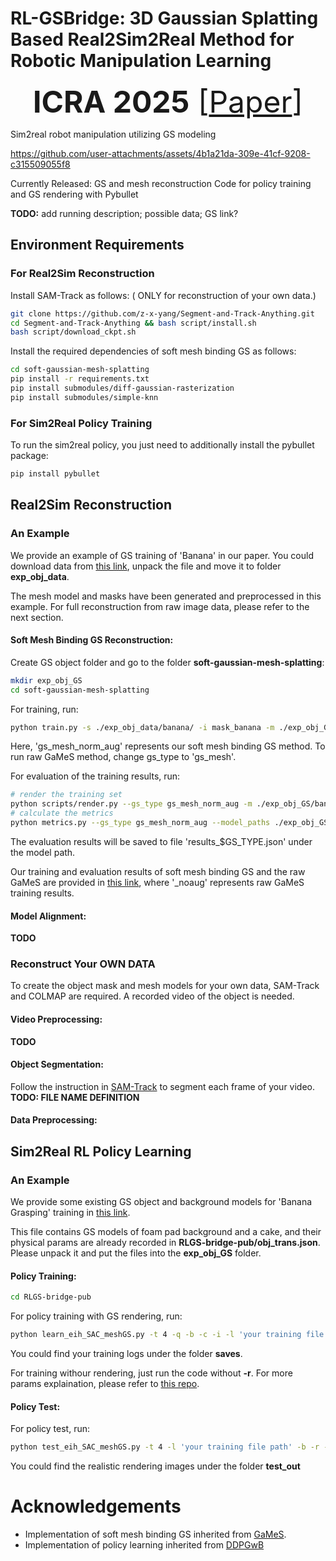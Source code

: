 # RL-GSBridge: 3D Gaussian Splatting Based Real2Sim2Real Method for Robotic Manipulation Learning


<font size=10> <p align="center"> **ICRA 2025** [[Paper](https://arxiv.org/abs/2409.20291)]</p></font>

Sim2real robot manipulation utilizing GS modeling

https://github.com/user-attachments/assets/4b1a21da-309e-41cf-9208-c315509055f8

Currently Released:
GS and mesh reconstruction
Code for policy training and GS rendering with Pybullet 

**TODO:** add running description; possible data; GS link?

## Environment Requirements
### For Real2Sim Reconstruction
Install SAM-Track as follows: ( ONLY for reconstruction of your own data.)
```bash
git clone https://github.com/z-x-yang/Segment-and-Track-Anything.git
cd Segment-and-Track-Anything && bash script/install.sh
bash script/download_ckpt.sh
```
Install the required dependencies of soft mesh binding GS as follows:
```bash
cd soft-gaussian-mesh-splatting
pip install -r requirements.txt
pip install submodules/diff-gaussian-rasterization
pip install submodules/simple-knn
```
### For Sim2Real Policy Training
To run the sim2real policy, you just need to additionally install the pybullet package:
```bash
pip install pybullet
```
## Real2Sim Reconstruction
### An Example
We provide an example of GS training of 'Banana' in our paper. You could download data from [this link]( https://pan.baidu.com/s/1I1kX0oxD16T3Dfacwg6dkQ?pwd=at25), unpack the file and move it to folder **exp_obj_data**.

The mesh model and masks have been generated and preprocessed in this example. For full reconstruction from raw image data, please refer to the next section.
#### Soft Mesh Binding GS Reconstruction:
Create GS object folder and go to the folder **soft-gaussian-mesh-splatting**:
```bash
mkdir exp_obj_GS
cd soft-gaussian-mesh-splatting
```
For training, run:
```bash
python train.py -s ./exp_obj_data/banana/ -i mask_banana -m ./exp_obj_GS/banana_mesh_0 --gs_type gs_mesh_norm_aug --num_splats 2 --sh_degree 0
```
Here, 'gs_mesh_norm_aug' represents our soft mesh binding GS method. To run raw GaMeS method, change gs_type to 'gs_mesh'.

For evaluation of the training results, run:
```bash
# render the training set
python scripts/render.py --gs_type gs_mesh_norm_aug -m ./exp_obj_GS/banana_mesh_0
# calculate the metrics
python metrics.py --gs_type gs_mesh_norm_aug --model_paths ./exp_obj_GS/banana_mesh_0 
```
The evaluation results will be saved to file 'results_$GS_TYPE.json' under the model path.

Our training and evaluation results of soft mesh binding GS and the raw GaMeS are provided in [this link](https://pan.baidu.com/s/1EKa9_wKSu1NGgtkYVbhWUg?pwd=im84), where '_noaug' represents raw GaMeS training results.

#### Model Alignment:
**TODO**

### Reconstruct Your OWN DATA
To create the object mask and mesh models for your own data, SAM-Track and COLMAP are required. A recorded video of the object is needed.
#### Video Preprocessing:
**TODO**
#### Object Segmentation:
Follow the instruction in [SAM-Track](https://github.com/z-x-yang/Segment-and-Track-Anything) to segment each frame of your video. 
**TODO: FILE NAME DEFINITION**
#### Data Preprocessing:

## Sim2Real RL Policy Learning
### An Example
We provide some existing GS object and background models for 'Banana Grasping' training in [this link](https://pan.baidu.com/s/1EKa9_wKSu1NGgtkYVbhWUg?pwd=im84). 

This file contains GS models of foam pad background and a cake, and their physical params are already recorded in **RLGS-bridge-pub/obj_trans.json**. Please unpack it and put the files into the **exp_obj_GS** folder.
#### Policy Training:
```bash
cd RLGS-bridge-pub
```
For policy training with GS rendering, run:
```bash
python learn_eih_SAC_meshGS.py -t 4 -q -b -c -i -l 'your training file path' -r -m mono --mesh --strain --color_refine --use_force
```
You could find your training logs under the folder **saves**. 

For training withour rendering, just run the code without  **-r**. For more params explaination, please refer to [this repo](https://github.com/IRMVLab/BCLearning).
#### Policy Test:
For policy test, run:
```bash
python test_eih_SAC_meshGS.py -t 4 -l 'your training file path' -b -r --mesh
```
You could find the realistic rendering images under the folder **test_out**
# Acknowledgements
* Implementation of soft mesh binding GS inherited from [GaMeS](https://github.com/waczjoan/gaussian-mesh-splatting).
* Implementation of policy learning inherited from [DDPGwB](https://github.com/IRMVLab/BCLearning)

